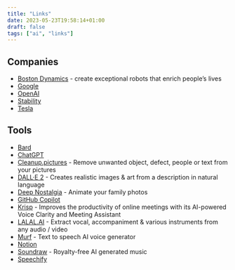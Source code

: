 ```yaml
---
title: "Links"
date: 2023-05-23T19:58:14+01:00
draft: false
tags: ["ai", "links"]
---
```

## Companies
- [Boston Dynamics](https://www.youtube.com/@BostonDynamics) - create exceptional robots that enrich people’s lives
- [Google](https://ai.google/)
- [OpenAI](https://openai.com/)
- [Stability](https://stability.ai/)
- [Tesla](https://www.tesla.com/AI)

## Tools
- [Bard](https://bard.google.com/)
- [ChatGPT](https://openai.com/blog/chatgpt)
- [Cleanup.pictures](https://cleanup.pictures/) - Remove unwanted object, defect, people or text from your pictures
- [DALL·E 2](https://openai.com/product/dall-e-2) - Creates realistic images & art from a description in natural language
- [Deep Nostalgia](https://www.myheritage.com/deep-nostalgia) - Animate your family photos
- [GitHub Copilot](https://github.com/features/copilot)
- [Krisp](https://krisp.ai/) - Improves the productivity of online meetings with its AI-powered Voice Clarity and Meeting Assistant
- [LALAL.AI](https://www.lalal.ai/) - Extract vocal, accompaniment & various instruments from any audio / video
- [Murf](https://murf.ai/) - Text to speech AI voice generator
- [Notion](https://www.notion.so/product/ai)
- [Soundraw](https://soundraw.io/) - Royalty-free AI generated music
- [Speechify](https://speechify.com/)
